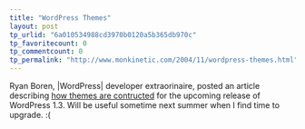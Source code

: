 ```yaml
---
title: "WordPress Themes"
layout: post
tp_urlid: "6a010534988cd3970b0120a5b365db970c"
tp_favoritecount: 0
tp_commentcount: 0
tp_permalink: "http://www.monkinetic.com/2004/11/wordpress-themes.html"
---
```

Ryan Boren, |WordPress| developer extraorinaire, posted an article describing <a href="http://boren.nu/archives/2004/11/10/anatomy-of-a-wordpress-theme/">how themes are contructed</a> for the upcoming release of WordPress 1.3. Will be useful sometime next summer when I find time to upgrade. :(
